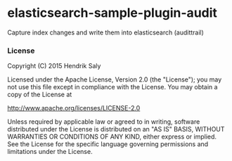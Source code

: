 elasticsearch-sample-plugin-audit
=================================

Capture index changes and write them into elasticsearch (audittrail)
 
<h3>License</h3> 
Copyright (C) 2015 Hendrik Saly

Licensed under the Apache License, Version 2.0 (the "License"); you
may not use this file except in compliance with the License. You may
obtain a copy of the License at

http://www.apache.org/licenses/LICENSE-2.0

Unless required by applicable law or agreed to in writing, software
distributed under the License is distributed on an "AS IS" BASIS,
WITHOUT WARRANTIES OR CONDITIONS OF ANY KIND, either express or
implied. See the License for the specific language governing permissions
and limitations under the License.
